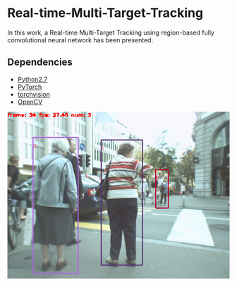 # Real-time-Multi-Target-Tracking

In this work, a Real-time Multi-Target Tracking using region-based fully convolutional neural network has been presented. 

## Dependencies
- [Python2.7](https://www.anaconda.com/download/#linux)
- [PyTorch](http://pytorch.org/)
- [torchvision](http://pytorch.org/docs/master/torchvision)
- [OpenCV](https://opencv.org/)


![](https://github.com/BehzadBozorgtabar/Real-time-Multi-Target-Tracking/blob/master/Tracker_Screenshot.png)
